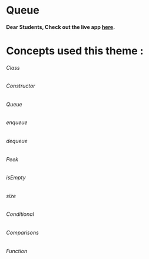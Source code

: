 # Queue

#### Dear Students, Check out the live app [here](https://kdeepika-brs.github.io/Stack/).

# Concepts used this theme :
###### Class
###### Constructor
###### Queue
###### enqueue
###### dequeue
###### Peek
###### isEmpty
###### size
###### Conditional
###### Comparisons
###### Function

